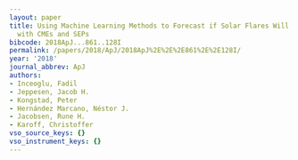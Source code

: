 ```yaml
---
layout: paper
title: Using Machine Learning Methods to Forecast if Solar Flares Will Be Associated
  with CMEs and SEPs
bibcode: 2018ApJ...861..128I
permalink: /papers/2018/ApJ/2018ApJ%2E%2E%2E861%2E%2E128I/
year: '2018'
journal_abbrev: ApJ
authors:
- Inceoglu, Fadil
- Jeppesen, Jacob H.
- Kongstad, Peter
- Hernández Marcano, Néstor J.
- Jacobsen, Rune H.
- Karoff, Christoffer
vso_source_keys: {}
vso_instrument_keys: {}
---
```


